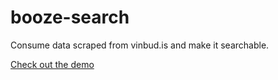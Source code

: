 # booze-search

Consume data scraped from vinbud.is and make it searchable.

[Check out the demo](https://koddsson.github.io/booze-search/)

